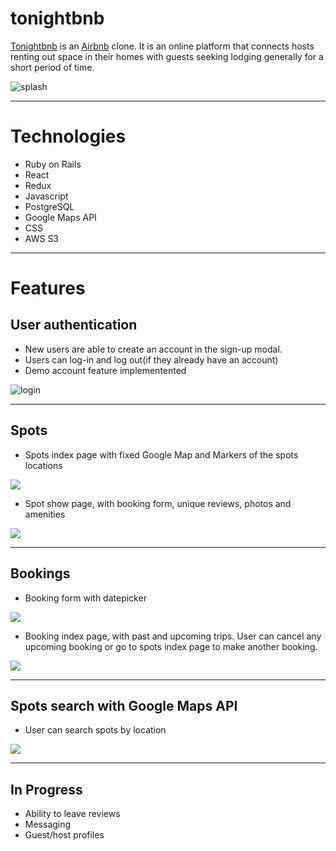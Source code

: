 # tonightbnb
[Tonightbnb](https://tonight-bnb-aa.herokuapp.com/) is an [Airbnb](https://www.airbnb.com/) clone. It is an online platform that connects hosts renting out space in their homes with guests seeking lodging generally for a short period of time.

![splash](https://media.giphy.com/media/ftHPKR8ZPUWGAfvWL6/giphy.gif)

<hr/>

# Technologies 
* Ruby on Rails
* React
* Redux
* Javascript
* PostgreSQL
* Google Maps API
* CSS
* AWS S3

<hr/>

# Features

## User authentication 

* New users are able to create an account in the sign-up modal. 
* Users can log-in and log out(if they already have an account)
* Demo account feature implementented 

![login](https://media.giphy.com/media/Pgo2UNOuEM7o7286LW/giphy.gif)

<hr/>

## Spots

* Spots index page with fixed Google Map and Markers of the spots locations

![](https://media.giphy.com/media/iesnLkjk9oqhSPZ3fd/giphy.gif)

* Spot show page, with booking form, unique reviews, photos and amenities 

![](https://media.giphy.com/media/WOTxgWBHdnA23NKniL/giphy.gif)

<hr/>

## Bookings

* Booking form with datepicker

![](https://media.giphy.com/media/kHrcG7sIR9u0mGcVWk/giphy.gif)

* Booking index page, with past and upcoming trips. User can cancel any upcoming booking or go to spots index page to make another booking.

![](https://media.giphy.com/media/J4CCsxi3gh2AZ1JOjt/giphy.gif)

<hr/>

## Spots search with Google Maps API

* User can search spots by location

![](https://media.giphy.com/media/Qwn2mzk2j93Pw97FDF/giphy.gif)

<hr/>

##  In Progress

* Ability to leave reviews
* Messaging
* Guest/host profiles

